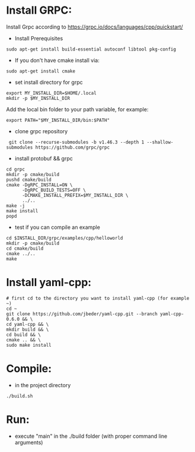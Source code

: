# Install GRPC:
Install Grpc according to https://grpc.io/docs/languages/cpp/quickstart/

- Install Prerequisites

```
sudo apt-get install build-essential autoconf libtool pkg-config
```

- If you don't have cmake install via:
```
sudo apt-get install cmake
```

- set install directory for grpc
```
export MY_INSTALL_DIR=$HOME/.local
mkdir -p $MY_INSTALL_DIR
```
Add the local bin folder to your path variable, for example:
```
export PATH="$MY_INSTALL_DIR/bin:$PATH"
```

- clone grpc repository

```
 git clone --recurse-submodules -b v1.46.3 --depth 1 --shallow-submodules https://github.com/grpc/grpc
```

- install protobuf && grpc

```
cd grpc
mkdir -p cmake/build
pushd cmake/build
cmake -DgRPC_INSTALL=ON \
      -DgRPC_BUILD_TESTS=OFF \
      -DCMAKE_INSTALL_PREFIX=$MY_INSTALL_DIR \
      ../..
make -j
make install
popd

```

- test if you can compile an example

```
cd $INSTALL_DIR/grpc/examples/cpp/helloworld
mkdir -p cmake/build
cd cmake/build
cmake ../..
make
```

# Install yaml-cpp:
```
# first cd to the directory you want to install yaml-cpp (for example ~)
cd ~
git clone https://github.com/jbeder/yaml-cpp.git --branch yaml-cpp-0.6.0 && \
cd yaml-cpp && \
mkdir build && \
cd build && \
cmake .. && \
sudo make install
```

# Compile:

- in the project directory
```
./build.sh
```

# Run:

- execute "main" in the ./build folder (with proper command line arguments)

